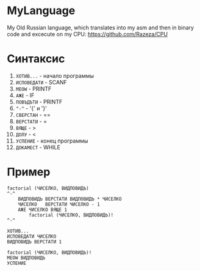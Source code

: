 # MyLanguage
My Old Russian language, which translates into my asm and then in binary code and excecute on my CPU:
https://github.com/Razeza/CPU

# Синтаксис

1. `ХОТИВ...`   - начало программы   
2. `ИСПОВЕДАТИ` - SCANF              
3. `MEOW`       - PRINTF 
4. `АЖЕ`        - IF 
5. `ПОВЪДЪТИ`   - PRINTF 
6. `^-^`        - '{' и '}' 
7. `СВЕРСТАН`   - == 
8. `ВЕРСТАТИ`   - = 
9. `ВЯЩЕ`       - > 
10. `ДОЛУ`       - < 
11. `УСПЕНИЕ`    - конец программы 
12. `ДОКАМЕСТ`   - WHILE 

# Пример


`factorial (ЧИСЕЛКО, ВИДПОВИДЬ)` \
`^-^` \
`    ВИДПОВИДЬ ВЕРСТАТИ ВИДПОВИДЬ * ЧИСЕЛКО` \
`    ЧИСЕЛКО   ВЕРСТАТИ ЧИСЕЛКО - 1` \
`    АЖЕ ЧИСЕЛКО ВЯЩЕ 1` \
`        factorial (ЧИСЕЛКО, ВИДПОВИДЬ)!` \
`^-^` \
` ` \
`ХОТИВ...` \
`ИСПОВЕДАТИ ЧИСЕЛКО` \
`ВИДПОВИДЬ ВЕРСТАТИ 1` \
` ` \
`factorial (ЧИСЕЛКО, ВИДПОВИДЬ)!` \
`MEOW ВИДПОВИДЬ` \
`УСПЕНИЕ`

